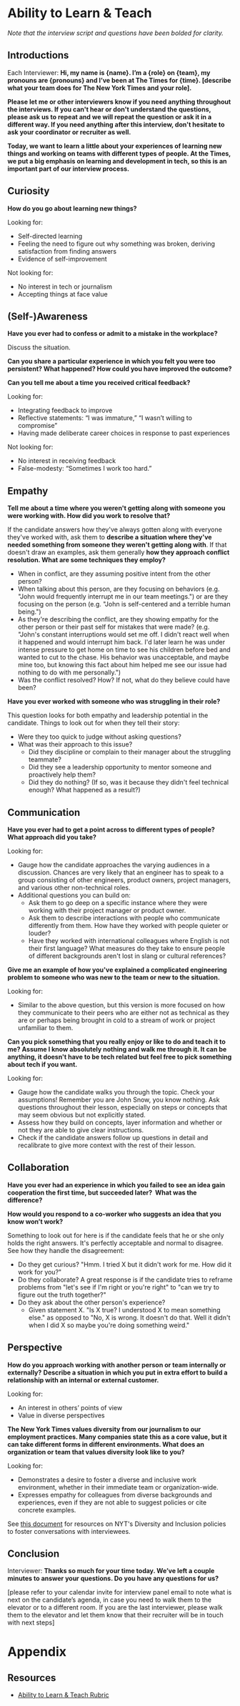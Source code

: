 # Ability to Learn & Teach

_Note that the interview script and questions have been bolded for clarity._

## Introductions

Each Interviewer: **Hi, my name is {name}. I’m a {role} on {team}, my pronouns
are {pronouns} and I’ve been at The Times for {time}. [describe what your team
does for The New York Times and your role].**

**Please let me or other interviewers know if you need anything throughout the
interviews. If you can't hear or don't understand the questions, please ask us
to repeat and we will repeat the question or ask it in a different way. If you
need anything after this interview, don't hesitate to ask your coordinator or
recruiter as well.**

**Today, we want to learn a little about your experiences of learning new things
and working on teams with different types of people. At the Times, we put a big
emphasis on learning and development in tech, so this is an important part of
our interview process.**

## Curiosity

**How do you go about learning new things?**

Looking for:

-   Self-directed learning
-   Feeling the need to figure out why something was broken, deriving
    satisfaction from finding answers
-   Evidence of self-improvement

Not looking for:

-   No interest in tech or journalism
-   Accepting things at face value

## (Self-)Awareness

**Have you ever had to confess or admit to a mistake in the workplace?**

Discuss the situation.

**Can you share a particular experience in which you felt you were too
persistent? What happened? How could you have improved the outcome?**

**Can you tell me about a time you received critical feedback?**

Looking for:

-   Integrating feedback to improve
-   Reflective statements: “I was immature,” “I wasn’t willing to compromise”
-   Having made deliberate career choices in response to past experiences

Not looking for:

-   No interest in receiving feedback
-   False-modesty: “Sometimes I work too hard.”

## Empathy

**Tell me about a time where you weren't getting along with someone you were
working with. How did you work to resolve that?**

If the candidate answers how they've always gotten along with everyone they've
worked with, ask them to **describe a situation where they've needed something
from someone they weren't getting along with**. If that doesn't draw an
examples, ask them generally **how they approach conflict resolution. What are
some techniques they employ?**

-   When in conflict, are they assuming positive intent from the other person?
-   When talking about this person, are they focusing on behaviors (e.g. "John
    would frequently interrupt me in our team meetings.") or are they focusing
    on the person (e.g. "John is self-centered and a terrible human being.")
-   As they're describing the conflict, are they showing empathy for the other
    person or their past self for mistakes that were made? (e.g. "John's
    constant interruptions would set me off. I didn't react well when it
    happened and would interrupt him back. I'd later learn he was under intense
    pressure to get home on time to see his children before bed and wanted to
    cut to the chase. His behavior was unacceptable, and maybe mine too, but
    knowing this fact about him helped me see our issue had nothing to do with
    me personally.")
-   Was the conflict resolved? How? If not, what do they believe could have
    been?

**Have you ever worked with someone who was struggling in their role?**

This question looks for both empathy and leadership potential in the candidate.
Things to look out for when they tell their story:

-   Were they too quick to judge without asking questions?
-   What was their approach to this issue?
    -   Did they discipline or complain to their manager about the struggling
        teammate?
    -   Did they see a leadership opportunity to mentor someone and proactively
        help them?
    -   Did they do nothing? (If so, was it because they didn't feel technical
        enough? What happened as a result?)

## Communication

**Have you ever had to get a point across to different types of people? What
approach did you take?**

Looking for:

-   Gauge how the candidate approaches the varying audiences in a discussion.
    Chances are very likely that an engineer has to speak to a group consisting
    of other engineers, product owners, project managers, and various other
    non-technical roles.
-   Additional questions you can build on:
    -   Ask them to go deep on a specific instance where they were working with
        their project manager or product owner.
    -   Ask them to describe interactions with people who communicate
        differently from them. How have they worked with people quieter or
        louder?
    -   Have they worked with international colleagues where English is not
        their first language? What measures do they take to ensure people of
        different backgrounds aren't lost in slang or cultural references?

**Give me an example of how you've explained a complicated engineering problem
to someone who was new to the team or new to the situation.**

Looking for:

-   Similar to the above question, but this version is more focused on how they
    communicate to their peers who are either not as technical as they are or
    perhaps being brought in cold to a stream of work or project unfamiliar to
    them.

**Can you pick something that you really enjoy or like to do and teach it to me?
Assume I know absolutely nothing and walk me through it. It can be anything, it
doesn't have to be tech related but feel free to pick something about tech if
you want.**

Looking for:

-   Gauge how the candidate walks you through the topic. Check your assumptions!
    Remember you are John Snow, you know nothing. Ask questions throughout their
    lesson, especially on steps or concepts that may seem obvious but not
    explicitly stated.
-   Assess how they build on concepts, layer information and whether or not they
    are able to give clear instructions.
-   Check if the candidate answers follow up questions in detail and recalibrate
    to give more context with the rest of their lesson.

## Collaboration

**Have you ever had an experience in which you failed to see an idea gain
cooperation the first time, but succeeded later?  What was the difference?**

**How would you respond to a co-worker who suggests an idea that you know won’t
work?**

Something to look out for here is if the candidate feels that he or she only
holds the right answers. It's perfectly acceptable and normal to disagree. See
how they handle the disagreement:

-   Do they get curious? "Hmm. I tried X but it didn't work for me. How did it
    work for you?"
-   Do they collaborate? A great response is if the candidate tries to reframe
    problems from "let's see if I'm right or you're right" to "can we try to
    figure out the truth together?"
-   Do they ask about the other person's experience?
    -   Given statement X. "Is X true? I understood X to mean something else."
        as opposed to "No, X is wrong. It doesn't do that. Well it didn't when I
        did X so maybe you're doing something weird."

## Perspective

**How do you approach working with another person or team internally or
externally?** **Describe a situation in which you put in extra effort to build a
relationship with an internal or external customer.**

Looking for:

-   An interest in others’ points of view
-   Value in diverse perspectives

**The New York Times values diversity from our journalism to our employment practices. 
Many companies state this as a core value, but it can take different forms in different environments. 
What does an organization or team that values diversity look like to you?**

Looking for:

-   Demonstrates a desire to foster a diverse and inclusive work environment, whether in their immediate team or organization-wide.
-   Expresses empathy for colleagues from diverse backgrounds and experiences, even if they are not able to suggest policies or cite concrete examples.

See [this document](https://docs.google.com/document/d/1jWHvYXCei6LOOeLRqHA0c1J2GwxUuDL7Q7rnqGIZ4qI/edit#) for resources on NYT's Diversity and Inclusion policies to foster conversations with interviewees.

## Conclusion

Interviewer: **Thanks so much for your time today. We’ve left a couple minutes
to answer your questions. Do you have any questions for us?**

[please refer to your calendar invite for interview panel email to note what is
next on the candidate’s agenda, in case you need to walk them to the elevator or
to a different room. If you are the last interviewer, please walk them to the
elevator and let them know that their recruiter will be in touch with next
steps]

# Appendix

## Resources

-   [Ability to Learn & Teach Rubric](../learn-and-teach-rubric/)
